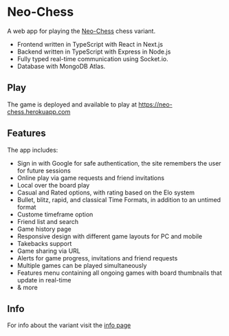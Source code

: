 # Neo-Chess
A web app for playing the [Neo-Chess](https://neo-chess.herokuapp.com) chess variant.
* Frontend written in TypeScript with React in Next.js
* Backend written in TypeScript with Express in Node.js
* Fully typed real-time communication using Socket.io.
* Database with MongoDB Atlas.

## Play
The game is deployed and available to play at https://neo-chess.herokuapp.com

## Features
The app includes:
* Sign in with Google for safe authentication, the site remembers the user for future sessions
* Online play via game requests and friend invitations 
* Local over the board play
* Casual and Rated options, with rating based on the Elo system
* Bullet, blitz, rapid, and classical Time Formats, in addition to an untimed format
* Custome timeframe option
* Friend list and search
* Game history page
* Responsive design with different game layouts for PC and mobile
* Takebacks support
* Game sharing via URL
* Alerts for game progress, invitations and friend requests
* Multiple games can be played simultaneously
* Features menu containing all ongoing games with board thumbnails that update in real-time
* & more

## Info
For info about the variant visit the [info page](https://neo-chess.herokuapp.com/info)
